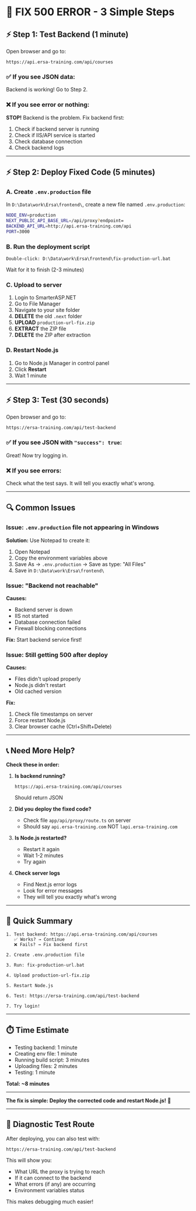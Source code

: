 # 🚨 FIX 500 ERROR - 3 Simple Steps

## ⚡ Step 1: Test Backend (1 minute)

Open browser and go to:
```
https://api.ersa-training.com/api/courses
```

### ✅ If you see JSON data:
Backend is working! Go to Step 2.

### ❌ If you see error or nothing:
**STOP!** Backend is the problem. Fix backend first:
1. Check if backend server is running
2. Check if IIS/API service is started
3. Check database connection
4. Check backend logs

---

## ⚡ Step 2: Deploy Fixed Code (5 minutes)

### A. Create `.env.production` file

In `D:\Data\work\Ersa\frontend\`, create a new file named `.env.production`:

```bash
NODE_ENV=production
NEXT_PUBLIC_API_BASE_URL=/api/proxy?endpoint=
BACKEND_API_URL=http://api.ersa-training.com/api
PORT=3000
```

### B. Run the deployment script

```
Double-click: D:\Data\work\Ersa\frontend\fix-production-url.bat
```

Wait for it to finish (2-3 minutes)

### C. Upload to server

1. Login to SmarterASP.NET
2. Go to File Manager
3. Navigate to your site folder
4. **DELETE** the old `.next` folder
5. **UPLOAD** `production-url-fix.zip`
6. **EXTRACT** the ZIP file
7. **DELETE** the ZIP after extraction

### D. Restart Node.js

1. Go to Node.js Manager in control panel
2. Click **Restart**
3. Wait 1 minute

---

## ⚡ Step 3: Test (30 seconds)

Open browser and go to:
```
https://ersa-training.com/api/test-backend
```

### ✅ If you see JSON with `"success": true`:
Great! Now try logging in.

### ❌ If you see errors:
Check what the test says. It will tell you exactly what's wrong.

---

## 🔍 Common Issues

### Issue: `.env.production` file not appearing in Windows

**Solution:** Use Notepad to create it:
1. Open Notepad
2. Copy the environment variables above
3. Save As → `.env.production` → Save as type: "All Files"
4. Save in `D:\Data\work\Ersa\frontend\`

### Issue: "Backend not reachable"

**Causes:**
- Backend server is down
- IIS not started
- Database connection failed
- Firewall blocking connections

**Fix:** Start backend service first!

### Issue: Still getting 500 after deploy

**Causes:**
- Files didn't upload properly
- Node.js didn't restart
- Old cached version

**Fix:**
1. Check file timestamps on server
2. Force restart Node.js
3. Clear browser cache (Ctrl+Shift+Delete)

---

## 📞 Need More Help?

**Check these in order:**

1. **Is backend running?**
   ```
   https://api.ersa-training.com/api/courses
   ```
   Should return JSON

2. **Did you deploy the fixed code?**
   - Check file `app/api/proxy/route.ts` on server
   - Should say `api.ersa-training.com` NOT `lapi.ersa-training.com`

3. **Is Node.js restarted?**
   - Restart it again
   - Wait 1-2 minutes
   - Try again

4. **Check server logs**
   - Find Next.js error logs
   - Look for error messages
   - They will tell you exactly what's wrong

---

## 🎯 Quick Summary

```
1. Test backend: https://api.ersa-training.com/api/courses
   ✅ Works? → Continue
   ❌ Fails? → Fix backend first

2. Create .env.production file

3. Run: fix-production-url.bat

4. Upload production-url-fix.zip

5. Restart Node.js

6. Test: https://ersa-training.com/api/test-backend

7. Try login!
```

---

## ⏱️ Time Estimate

- Testing backend: 1 minute
- Creating env file: 1 minute  
- Running build script: 3 minutes
- Uploading files: 2 minutes
- Testing: 1 minute

**Total: ~8 minutes**

---

**The fix is simple: Deploy the corrected code and restart Node.js!** 🚀

---

## 🧪 Diagnostic Test Route

After deploying, you can also test with:
```
https://ersa-training.com/api/test-backend
```

This will show you:
- What URL the proxy is trying to reach
- If it can connect to the backend
- What errors (if any) are occurring
- Environment variables status

This makes debugging much easier!

